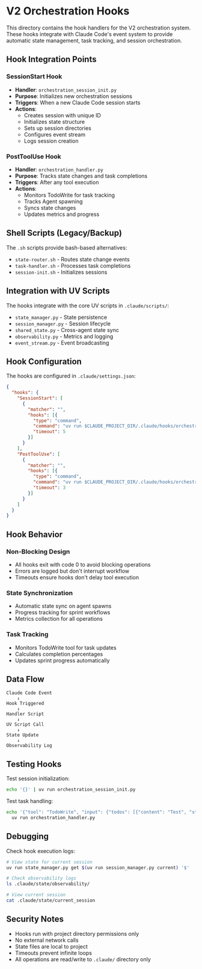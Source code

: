 # V2 Orchestration Hooks

This directory contains the hook handlers for the V2 orchestration system. These hooks integrate with Claude Code's event system to provide automatic state management, task tracking, and session orchestration.

## Hook Integration Points

### SessionStart Hook
- **Handler**: `orchestration_session_init.py`
- **Purpose**: Initializes new orchestration sessions
- **Triggers**: When a new Claude Code session starts
- **Actions**:
  - Creates session with unique ID
  - Initializes state structure
  - Sets up session directories
  - Configures event stream
  - Logs session creation

### PostToolUse Hook
- **Handler**: `orchestration_handler.py`
- **Purpose**: Tracks state changes and task completions
- **Triggers**: After any tool execution
- **Actions**:
  - Monitors TodoWrite for task tracking
  - Tracks Agent spawning
  - Syncs state changes
  - Updates metrics and progress

## Shell Scripts (Legacy/Backup)

The `.sh` scripts provide bash-based alternatives:
- `state-router.sh` - Routes state change events
- `task-handler.sh` - Processes task completions
- `session-init.sh` - Initializes sessions

## Integration with UV Scripts

The hooks integrate with the core UV scripts in `.claude/scripts/`:
- `state_manager.py` - State persistence
- `session_manager.py` - Session lifecycle
- `shared_state.py` - Cross-agent state sync
- `observability.py` - Metrics and logging
- `event_stream.py` - Event broadcasting

## Hook Configuration

The hooks are configured in `.claude/settings.json`:

```json
{
  "hooks": {
    "SessionStart": [
      {
        "matcher": "",
        "hooks": [{
          "type": "command",
          "command": "uv run $CLAUDE_PROJECT_DIR/.claude/hooks/orchestration_session_init.py",
          "timeout": 5
        }]
      }
    ],
    "PostToolUse": [
      {
        "matcher": "",
        "hooks": [{
          "type": "command",
          "command": "uv run $CLAUDE_PROJECT_DIR/.claude/hooks/orchestration_handler.py",
          "timeout": 3
        }]
      }
    ]
  }
}
```

## Hook Behavior

### Non-Blocking Design
- All hooks exit with code 0 to avoid blocking operations
- Errors are logged but don't interrupt workflow
- Timeouts ensure hooks don't delay tool execution

### State Synchronization
- Automatic state sync on agent spawns
- Progress tracking for sprint workflows
- Metrics collection for all operations

### Task Tracking
- Monitors TodoWrite tool for task updates
- Calculates completion percentages
- Updates sprint progress automatically

## Data Flow

```
Claude Code Event
    ↓
Hook Triggered
    ↓
Handler Script
    ↓
UV Script Call
    ↓
State Update
    ↓
Observability Log
```

## Testing Hooks

Test session initialization:
```bash
echo '{}' | uv run orchestration_session_init.py
```

Test task handling:
```bash
echo '{"tool": "TodoWrite", "input": {"todos": [{"content": "Test", "status": "completed"}]}}' | \
  uv run orchestration_handler.py
```

## Debugging

Check hook execution logs:
```bash
# View state for current session
uv run state_manager.py get $(uv run session_manager.py current) '$'

# Check observability logs
ls .claude/state/observability/

# View current session
cat .claude/state/current_session
```

## Security Notes

- Hooks run with project directory permissions only
- No external network calls
- State files are local to project
- Timeouts prevent infinite loops
- All operations are read/write to `.claude/` directory only